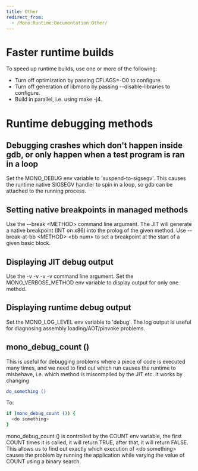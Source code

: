 ```yaml
---
title: Other
redirect_from:
  - /Mono:Runtime:Documentation:Other/
---
```


Faster runtime builds
=====================

To speed up runtime builds, use one or more of the following:

-   Turn off optimization by passing CFLAGS=-O0 to configure.
-   Turn off generation of libmono by passing --disable-libraries to configure.
-   Build in parallel, i.e. using make -j4.

Runtime debugging methods
=========================

Debugging crashes which don't happen inside gdb, or only happen when a test program is ran in a loop
----------------------------------------------------------------------------------------------------

Set the MONO_DEBUG env variable to 'suspend-to-sigsegv'. This causes the runtime native SIGSEGV handler to spin in a loop, so gdb can be attached to the running process.

Setting native breakpoints in managed methods
---------------------------------------------

Use the --break \<METHOD\> command line argument. The JIT will generate a native breakpoint (INT on x86) into the prolog of the given method. Use --break-at-bb \<METHOD\> \<bb num\> to set a breakpoint at the start of a given basic block.

Displaying JIT debug output
---------------------------

Use the -v -v -v -v command line argument. Set the MONO_VERBOSE_METHOD env variable to display output for only one method.

Displaying runtime debug output
-------------------------------

Set the MONO_LOG_LEVEL env variable to 'debug'. The log output is useful for diagnosing assembly loading/AOT/pinvoke problems.

mono_debug_count ()
---------------------

This is useful for debugging problems where a piece of code is executed many times, and we need to find out which run causes the runtime to misbehave, i.e. which method is miscompiled by the JIT etc. It works by changing

``` bash
do_something ()
```

To:

``` bash
if (mono_debug_count ()) {
  <do something>
}
```

mono_debug_count () is controlled by the COUNT env variable, the first COUNT times it is called, it will return TRUE, after that, it will return FALSE. This allows us to find out exactly which execution of \<do something\> causes the problem by running the application while varying the value of COUNT using a binary search.

